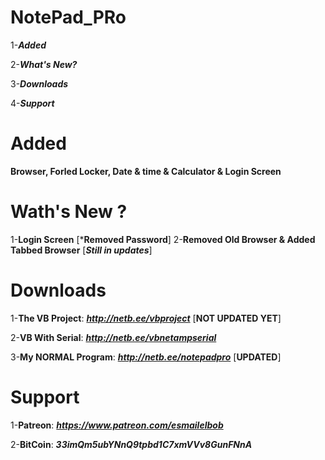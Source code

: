 # NotePad_PRo

1-***Added***

2-***What's New?***

3-***Downloads***

4-***Support***








# Added 

**Browser, Forled Locker, Date & time & Calculator & Login Screen**



# Wath's New ?

1-**Login Screen** [***Removed Password**] 
2-**Removed Old Browser & Added Tabbed Browser** [***Still in updates***]



# Downloads

1-**The VB Project**: __***http://netb.ee/vbproject***__ [**NOT UPDATED YET**]

2-**VB With Serial**:  __***http://netb.ee/vbnetampserial***__ 

3-**My NORMAL Program**:  __***http://netb.ee/notepadpro***__ [**UPDATED**]



# Support

1-**Patreon**: __***https://www.patreon.com/esmailelbob***__

2-**BitCoin**: __***33imQm5ubYNnQ9tpbd1C7xmVVv8GunFNnA***__
